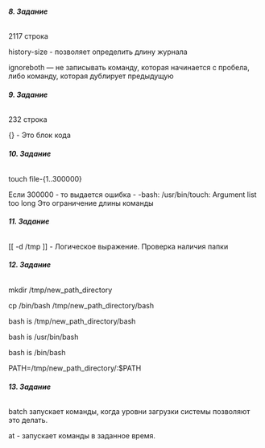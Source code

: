 ###### **8. Задание**

2117 строка

history-size - позволяет определить длину журнала 

ignoreboth — не записывать команду, которая начинается с пробела, либо команду, которая дублирует предыдущую

###### **9. Задание**

232 строка

{} - Это блок кода

###### **10. Задание**

touch file-{1..300000}

Если 300000 - то выдается ошибка - -bash: /usr/bin/touch: Argument list too long
Это ограничение длины команды

###### **11. Задание**

[[ -d /tmp ]] - Логическое выражение. Проверка наличия папки

###### **12. Задание**

mkdir /tmp/new_path_directory

cp /bin/bash /tmp/new_path_directory/bash

bash is /tmp/new_path_directory/bash

bash is /usr/bin/bash

bash is /bin/bash

PATH=/tmp/new_path_directory/:$PATH

###### **13. Задание**

batch запускает команды, когда уровни загрузки системы позволяют это делать.

at - запускает команды в заданное время.
